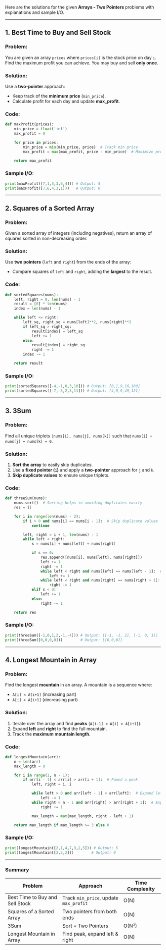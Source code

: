 Here are the solutions for the given **Arrays - Two Pointers** problems with explanations and sample I/O.

---

## **1. Best Time to Buy and Sell Stock**
### **Problem:**  
You are given an array `prices` where `prices[i]` is the stock price on day `i`. Find the maximum profit you can achieve. You may buy and sell **only once**.

### **Solution:**  
Use a **two-pointer** approach:
- Keep track of the **minimum price** (`min_price`).
- Calculate profit for each day and update **max_profit**.

### **Code:**
```python
def maxProfit(prices):
    min_price = float('inf')
    max_profit = 0

    for price in prices:
        min_price = min(min_price, price)  # Track min price
        max_profit = max(max_profit, price - min_price)  # Maximize profit

    return max_profit
```

### **Sample I/O:**
```python
print(maxProfit([7,1,5,3,6,4])) # Output: 5
print(maxProfit([7,6,4,3,1]))   # Output: 0
```

---

## **2. Squares of a Sorted Array**
### **Problem:**  
Given a sorted array of integers (including negatives), return an array of squares sorted in non-decreasing order.

### **Solution:**  
Use **two pointers** (`left` and `right`) from the ends of the array:
- Compare squares of `left` and `right`, adding the **largest** to the result.

### **Code:**
```python
def sortedSquares(nums):
    left, right = 0, len(nums) - 1
    result = [0] * len(nums)
    index = len(nums) - 1

    while left <= right:
        left_sq, right_sq = nums[left]**2, nums[right]**2
        if left_sq > right_sq:
            result[index] = left_sq
            left += 1
        else:
            result[index] = right_sq
            right -= 1
        index -= 1

    return result
```

### **Sample I/O:**
```python
print(sortedSquares([-4,-1,0,3,10])) # Output: [0,1,9,16,100]
print(sortedSquares([-7,-3,2,3,11])) # Output: [4,9,9,49,121]
```

---

## **3. 3Sum**
### **Problem:**  
Find all unique triplets `(nums[i], nums[j], nums[k])` such that `nums[i] + nums[j] + nums[k] = 0`.

### **Solution:**  
1. **Sort the array** to easily skip duplicates.
2. Use a **fixed pointer (`i`)** and apply a **two-pointer** approach for `j` and `k`.
3. **Skip duplicate values** to ensure unique triplets.

### **Code:**
```python
def threeSum(nums):
    nums.sort()  # Sorting helps in avoiding duplicates easily
    res = []

    for i in range(len(nums) - 2):
        if i > 0 and nums[i] == nums[i - 1]:  # Skip duplicate values
            continue

        left, right = i + 1, len(nums) - 1
        while left < right:
            s = nums[i] + nums[left] + nums[right]

            if s == 0:
                res.append([nums[i], nums[left], nums[right]])
                left += 1
                right -= 1
                while left < right and nums[left] == nums[left - 1]:  # Skip duplicates
                    left += 1
                while left < right and nums[right] == nums[right + 1]:  # Skip duplicates
                    right -= 1
            elif s < 0:
                left += 1
            else:
                right -= 1

    return res
```

### **Sample I/O:**
```python
print(threeSum([-1,0,1,2,-1,-4])) # Output: [[-1, -1, 2], [-1, 0, 1]]
print(threeSum([0,0,0,0]))        # Output: [[0,0,0]]
```

---

## **4. Longest Mountain in Array**
### **Problem:**  
Find the longest **mountain** in an array. A mountain is a sequence where:
- `A[i] < A[i+1]` (increasing part)
- `A[i] > A[i+1]` (decreasing part)

### **Solution:**  
1. Iterate over the array and find **peaks** (`A[i-1] < A[i] > A[i+1]`).
2. Expand **left** and **right** to find the full mountain.
3. Track the **maximum mountain length**.

### **Code:**
```python
def longestMountain(arr):
    n = len(arr)
    max_length = 0

    for i in range(1, n - 1):
        if arr[i - 1] < arr[i] > arr[i + 1]:  # Found a peak
            left, right = i, i

            while left > 0 and arr[left - 1] < arr[left]:  # Expand left
                left -= 1
            while right < n - 1 and arr[right] > arr[right + 1]:  # Expand right
                right += 1

            max_length = max(max_length, right - left + 1)

    return max_length if max_length >= 3 else 0
```

### **Sample I/O:**
```python
print(longestMountain([2,1,4,7,3,2,5])) # Output: 5
print(longestMountain([2,2,2]))        # Output: 0
```

---

### **Summary**
| **Problem** | **Approach** | **Time Complexity** |
|-------------|-------------|----------------------|
| Best Time to Buy and Sell Stock | Track `min_price`, update `max_profit` | O(N) |
| Squares of a Sorted Array | Two pointers from both ends | O(N) |
| 3Sum | Sort + Two Pointers | O(N²) |
| Longest Mountain in Array | Find peak, expand left & right | O(N) |
